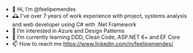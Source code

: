 - 👋 Hi, I’m @feelipemendes
- 🕰️ I've over 7 years of work experience with project, systems analysis and web developer using C# with .Net Framework
- 👀 I’m interested in Azure and Design Patterns
- 🌱 I’m currently learning DDD, Clean Code, ASP.NET 6+ and EF Core
- 📫 How to reach me https://www.linkedin.com/in/feelipemendes/

<!---
feelipemendes/feelipemendes is a ✨ special ✨ repository because its `README.md` (this file) appears on your GitHub profile.
You can click the Preview link to take a look at your changes.
--->
